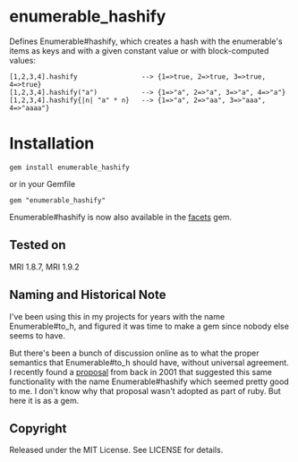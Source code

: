 # enumerable_hashify

Defines Enumerable#hashify, which creates a hash with the enumerable's items
as keys and with a given constant value or with block-computed values:

    [1,2,3,4].hashify                --> {1=>true, 2=>true, 3=>true, 4=>true}
    [1,2,3,4].hashify("a")           --> {1=>"a", 2=>"a", 3=>"a", 4=>"a"}
    [1,2,3,4].hashify{|n| "a" * n}   --> {1=>"a", 2=>"aa", 3=>"aaa", 4=>"aaaa"}

# Installation

    gem install enumerable_hashify

or in your Gemfile

    gem "enumerable_hashify"

Enumerable#hashify is now also available in the
[facets](http://rubyworks.github.com/facets/) gem.

## Tested on

MRI 1.8.7, MRI 1.9.2

## Naming and Historical Note

I've been using this in my projects for years with the name Enumerable#to_h,
and figured it was time to make a gem since nobody else seems to have.

But there's been a bunch of discussion online as to what the proper semantics
that Enumerable#to_h should have, without universal agreement.  I recently
found a
[proposal](http://blade.nagaokaut.ac.jp/cgi-bin/scat.rb/ruby/ruby-talk/11195)
from back in 2001 that suggested this same functionality with the name
Enumerable#hashify which seemed pretty good to me.  I don't know why that
proposal wasn't adopted as part of ruby.  But here it is as a gem.

## Copyright

Released under the MIT License.  See LICENSE for details.

